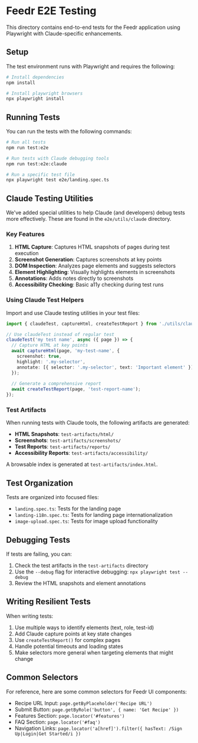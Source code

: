 # Feedr E2E Testing

This directory contains end-to-end tests for the Feedr application using Playwright with Claude-specific enhancements.

## Setup

The test environment runs with Playwright and requires the following:

```bash
# Install dependencies
npm install

# Install playwright browsers
npx playwright install
```

## Running Tests

You can run the tests with the following commands:

```bash
# Run all tests
npm run test:e2e

# Run tests with Claude debugging tools
npm run test:e2e:claude

# Run a specific test file
npx playwright test e2e/landing.spec.ts
```

## Claude Testing Utilities

We've added special utilities to help Claude (and developers) debug tests more effectively. These are found in the `e2e/utils/claude` directory.

### Key Features

1. **HTML Capture**: Captures HTML snapshots of pages during test execution
2. **Screenshot Generation**: Captures screenshots at key points
3. **DOM Inspection**: Analyzes page elements and suggests selectors
4. **Element Highlighting**: Visually highlights elements in screenshots
5. **Annotations**: Adds notes directly to screenshots
6. **Accessibility Checking**: Basic a11y checking during test runs

### Using Claude Test Helpers

Import and use Claude testing utilities in your test files:

```typescript
import { claudeTest, captureHtml, createTestReport } from './utils/claude';

// Use claudeTest instead of regular test
claudeTest('my test name', async ({ page }) => {
  // Capture HTML at key points
  await captureHtml(page, 'my-test-name', { 
    screenshot: true,
    highlight: '.my-selector',
    annotate: [{ selector: '.my-selector', text: 'Important element' }]
  });
  
  // Generate a comprehensive report
  await createTestReport(page, 'test-report-name');
});
```

### Test Artifacts

When running tests with Claude tools, the following artifacts are generated:

- **HTML Snapshots**: `test-artifacts/html/`
- **Screenshots**: `test-artifacts/screenshots/`
- **Test Reports**: `test-artifacts/reports/`
- **Accessibility Reports**: `test-artifacts/accessibility/`

A browsable index is generated at `test-artifacts/index.html`.

## Test Organization

Tests are organized into focused files:

- `landing.spec.ts`: Tests for the landing page
- `landing-i18n.spec.ts`: Tests for landing page internationalization
- `image-upload.spec.ts`: Tests for image upload functionality

## Debugging Tests

If tests are failing, you can:

1. Check the test artifacts in the `test-artifacts` directory
2. Use the `--debug` flag for interactive debugging: `npx playwright test --debug`
3. Review the HTML snapshots and element annotations

## Writing Resilient Tests

When writing tests:

1. Use multiple ways to identify elements (text, role, test-id)
2. Add Claude capture points at key state changes
3. Use `createTestReport()` for complex pages
4. Handle potential timeouts and loading states
5. Make selectors more general when targeting elements that might change

## Common Selectors

For reference, here are some common selectors for Feedr UI components:

- Recipe URL Input: `page.getByPlaceholder('Recipe URL')`
- Submit Button: `page.getByRole('button', { name: 'Get Recipe' })`
- Features Section: `page.locator('#features')`
- FAQ Section: `page.locator('#faq')`
- Navigation Links: `page.locator('a[href]').filter({ hasText: /Sign Up|Login|Get Started/i })`
